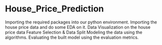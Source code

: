 # House_Price_Prediction
Importing the required packages into our python environment. Importing the house price data and do some EDA on it. Data Visualization on the house price data Feature Selection &amp; Data Split Modeling the data using the algorithms. Evaluating the built model using the evaluation metrics.
